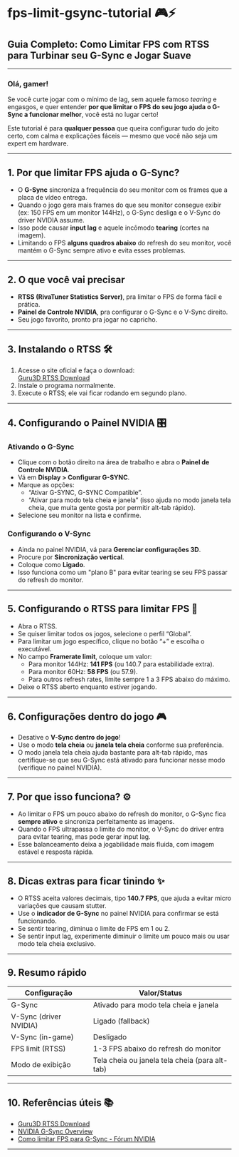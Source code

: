 # fps-limit-gsync-tutorial 🎮⚡

## Guia Completo: Como Limitar FPS com RTSS para Turbinar seu G-Sync e Jogar Suave

---

### Olá, gamer!

Se você curte jogar com o mínimo de lag, sem aquele famoso *tearing* e engasgos, e quer entender **por que limitar o FPS do seu jogo ajuda o G-Sync a funcionar melhor**, você está no lugar certo!  

Este tutorial é para **qualquer pessoa** que queira configurar tudo do jeito certo, com calma e explicações fáceis — mesmo que você não seja um expert em hardware.

---

## 1. Por que limitar FPS ajuda o G-Sync?

- O **G-Sync** sincroniza a frequência do seu monitor com os frames que a placa de vídeo entrega.  
- Quando o jogo gera mais frames do que seu monitor consegue exibir (ex: 150 FPS em um monitor 144Hz), o G-Sync desliga e o V-Sync do driver NVIDIA assume.  
- Isso pode causar **input lag** e aquele incômodo **tearing** (cortes na imagem).  
- Limitando o FPS **alguns quadros abaixo** do refresh do seu monitor, você mantém o G-Sync sempre ativo e evita esses problemas.

---

## 2. O que você vai precisar

- **RTSS (RivaTuner Statistics Server)**, pra limitar o FPS de forma fácil e prática.  
- **Painel de Controle NVIDIA**, pra configurar o G-Sync e o V-Sync direito.  
- Seu jogo favorito, pronto pra jogar no capricho.

---

## 3. Instalando o RTSS 🛠️

1. Acesse o site oficial e faça o download:  
   [Guru3D RTSS Download](https://www.guru3d.com/files-details/rtss-rivatuner-statistics-server-download.html)  
2. Instale o programa normalmente.  
3. Execute o RTSS; ele vai ficar rodando em segundo plano.

---

## 4. Configurando o Painel NVIDIA 🎛️

### Ativando o G-Sync

- Clique com o botão direito na área de trabalho e abra o **Painel de Controle NVIDIA**.  
- Vá em **Display > Configurar G-SYNC**.  
- Marque as opções:  
  - “Ativar G-SYNC, G-SYNC Compatible”.  
  - “Ativar para modo tela cheia e janela” (isso ajuda no modo janela tela cheia, que muita gente gosta por permitir alt-tab rápido).  
- Selecione seu monitor na lista e confirme.

### Configurando o V-Sync

- Ainda no painel NVIDIA, vá para **Gerenciar configurações 3D**.  
- Procure por **Sincronização vertical**.  
- Coloque como **Ligado**.  
- Isso funciona como um "plano B" para evitar tearing se seu FPS passar do refresh do monitor.

---

## 5. Configurando o RTSS para limitar FPS 🎯

- Abra o RTSS.  
- Se quiser limitar todos os jogos, selecione o perfil “Global”.  
- Para limitar um jogo específico, clique no botão “+” e escolha o executável.  
- No campo **Framerate limit**, coloque um valor:  
  - Para monitor 144Hz: **141 FPS** (ou 140.7 para estabilidade extra).  
  - Para monitor 60Hz: **58 FPS** (ou 57.9).  
  - Para outros refresh rates, limite sempre 1 a 3 FPS abaixo do máximo.  
- Deixe o RTSS aberto enquanto estiver jogando.

---

## 6. Configurações dentro do jogo 🎮

- Desative o **V-Sync dentro do jogo**!  
- Use o modo **tela cheia** ou **janela tela cheia** conforme sua preferência.  
- O modo janela tela cheia ajuda bastante para alt-tab rápido, mas certifique-se que seu G-Sync está ativado para funcionar nesse modo (verifique no painel NVIDIA).

---

## 7. Por que isso funciona? ⚙️

- Ao limitar o FPS um pouco abaixo do refresh do monitor, o G-Sync fica **sempre ativo** e sincroniza perfeitamente as imagens.  
- Quando o FPS ultrapassa o limite do monitor, o V-Sync do driver entra para evitar tearing, mas pode gerar input lag.  
- Esse balanceamento deixa a jogabilidade mais fluida, com imagem estável e resposta rápida.

---

## 8. Dicas extras para ficar tinindo ✨

- O RTSS aceita valores decimais, tipo **140.7 FPS**, que ajuda a evitar micro variações que causam stutter.  
- Use o **indicador de G-Sync** no painel NVIDIA para confirmar se está funcionando.  
- Se sentir tearing, diminua o limite de FPS em 1 ou 2.  
- Se sentir input lag, experimente diminuir o limite um pouco mais ou usar modo tela cheia exclusivo.

---

## 9. Resumo rápido

| Configuração               | Valor/Status                                   |
|---------------------------|------------------------------------------------|
| G-Sync                    | Ativado para modo tela cheia e janela          |
| V-Sync (driver NVIDIA)    | Ligado (fallback)                              |
| V-Sync (in-game)          | Desligado                                     |
| FPS limit (RTSS)          | 1-3 FPS abaixo do refresh do monitor           |
| Modo de exibição          | Tela cheia ou janela tela cheia (para alt-tab) |

---

## 10. Referências úteis 📚

- [Guru3D RTSS Download](https://www.guru3d.com/files-details/rtss-rivatuner-statistics-server-download.html)  
- [NVIDIA G-Sync Overview](https://www.nvidia.com/en-us/geforce/news/gsync-ultimate-experience/)  
- [Como limitar FPS para G-Sync - Fórum NVIDIA](https://www.nvidia.com/en-us/geforce/forums/game-ready-drivers/13/3148/how-to-properly-cap-fps-for-g-sync/)

---


